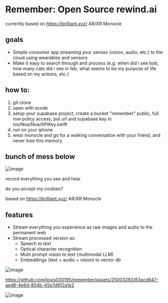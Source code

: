 
# Remember: Open Source rewind.ai

currently based on https://brilliant.xyz/ AR/XR Monocle

## goals

- Simple consumer app streaming your senses (vision, audio, etc.) to the cloud using wearables and sensors
- Make it easy to search through and process (e.g. when did i see bob, how many cats did i see in feb, what seems to be my purpose of life based on my actions, etc.)

## how to:
1. git clone
2. open with xcode
3. setup your supabase project, create a bucket "remember" public, full row policy access, put url and supabase key in ios/Noa/Noa/APIKey.swift
4. run on your iphone
5. wear monocle and go for a walking conversation with your friend, and never lose this memory



## bunch of mess below

![image](https://github.com/louis030195/remember/assets/25003283/786c7560-9ca3-4773-af2e-5cb0685f1184)









record everything you see and hear 

do you accept my cookies?

based on https://brilliant.xyz/ AR/XR Monocle

## features
- Stream everything you experience as raw images and audio to the permanent web
- Stream processed version as:
  - Speech to text
  - Optical character recognition
  - Multi prompt vision to text (multimodal LLM)
  - Embeddings (text + audio + vision) to vector db 

![image](https://github.com/louis030195/remember/assets/25003283/e8cf69a8-a2b7-43c6-9928-df1723ce833f)

https://github.com/louis030195/remember/assets/25003283/83acd847-aed8-4e6d-854b-45e7d912a1e2

![image](https://github.com/louis030195/remember/assets/25003283/994eb473-f2b5-4480-9b80-0b358254c5d6)
